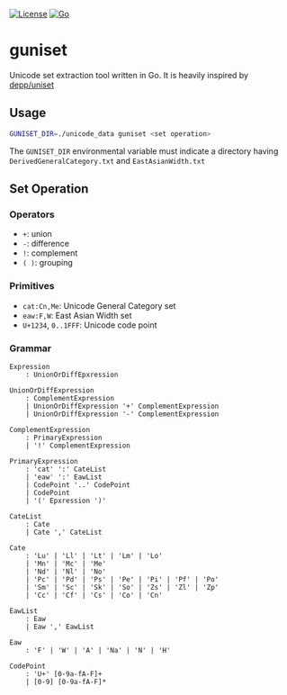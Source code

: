 [![License](https://img.shields.io/badge/license-Apache%202-blue.svg)](https://opensource.org/licenses/Apache-2.0)
[![Go](https://github.com/sekiguchi-nagisa/guniset/actions/workflows/go.yml/badge.svg)](https://github.com/sekiguchi-nagisa/guniset/actions/workflows/go.yml)

# guniset

Unicode set extraction tool written in Go. It is heavily inspired by 
[depp/uniset](https://github.com/depp/uniset)

## Usage
```sh
GUNISET_DIR=./unicode_data guniset <set operation>
```

The ``GUNISET_DIR`` environmental variable must indicate a directory 
having ``DerivedGeneralCategory.txt`` and ``EastAsianWidth.txt``

## Set Operation
### Operators
* ``+``: union
* ``-``: difference
* ``!``: complement
* ``( )``: grouping

### Primitives
* ``cat:Cn,Me``: Unicode General Category set
* ``eaw:F,W``: East Asian Width set
* ``U+1234``, ``0..1FFF``: Unicode code point

### Grammar
```
Expression 
    : UnionOrDiffEpxression

UnionOrDiffExpression 
    : ComplementExpression
    | UnionOrDiffExpression '+' ComplementExpression
    | UnionOrDiffExpression '-' ComplementExpression

ComplementExpression
    : PrimaryExpression
    | '!' ComplementExpression

PrimaryExpression
    : 'cat' ':' CateList 
    | 'eaw' ':' EawList
    | CodePoint '..' CodePoint
    | CodePoint
    | '(' Epxression ')'

CateList
    : Cate
    | Cate ',' CateList

Cate
    : 'Lu' | 'Ll' | 'Lt' | 'Lm' | 'Lo'
    | 'Mn' | 'Mc' | 'Me'
    | 'Nd' | 'Nl' | 'No'
    | 'Pc' | 'Pd' | 'Ps' | 'Pe' | 'Pi' | 'Pf' | 'Po'
    | 'Sm' | 'Sc' | 'Sk' | 'So' | 'Zs' | 'Zl' | 'Zp'
    | 'Cc' | 'Cf' | 'Cs' | 'Co' | 'Cn'

EawList
    : Eaw
    | Eaw ',' EawList

Eaw
    : 'F' | 'W' | 'A' | 'Na' | 'N' | 'H'
 
CodePoint
    : 'U+' [0-9a-fA-F]+
    | [0-9] [0-9a-fA-F]*
```
